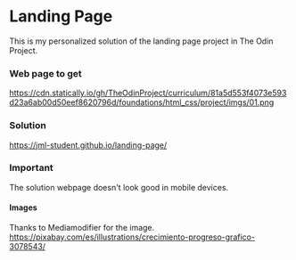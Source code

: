 # Landing Page

This is my personalized solution of the landing page project in The Odin Project.

### Web page to get

https://cdn.statically.io/gh/TheOdinProject/curriculum/81a5d553f4073e593d23a6ab00d50eef8620796d/foundations/html_css/project/imgs/01.png

### Solution

https://jml-student.github.io/landing-page/

### Important

The solution webpage doesn't look good in mobile devices.

#### Images

Thanks to Mediamodifier for the image.
https://pixabay.com/es/illustrations/crecimiento-progreso-grafico-3078543/